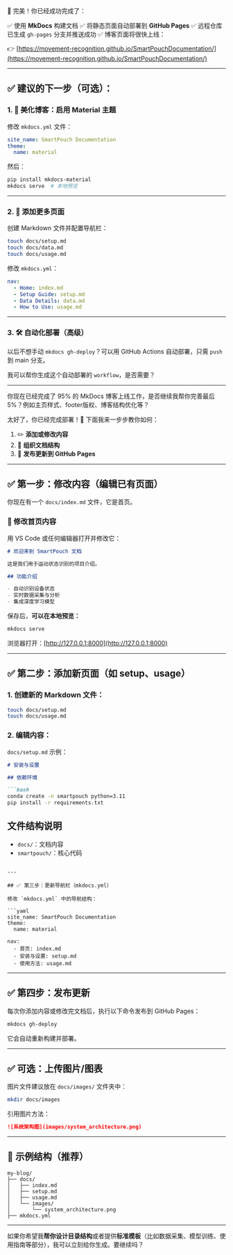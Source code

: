 🎉 完美！你已经成功完成了：

✅ 使用 **MkDocs** 构建文档
✅ 将静态页面自动部署到 **GitHub Pages**
✅ 远程仓库已生成 `gh-pages` 分支并推送成功
✅ 博客页面将很快上线：

👉 [https://movement-recognition.github.io/SmartPouchDocumentation/](https://movement-recognition.github.io/SmartPouchDocumentation/)

---

## ✅ 建议的下一步（可选）：

### 1. 🎨 美化博客：启用 Material 主题

修改 `mkdocs.yml` 文件：

```yaml
site_name: SmartPouch Documentation
theme:
  name: material
```

然后：

```bash
pip install mkdocs-material
mkdocs serve  # 本地预览
```

---

### 2. 📄 添加更多页面

创建 Markdown 文件并配置导航栏：

```bash
touch docs/setup.md
touch docs/data.md
touch docs/usage.md
```

修改 `mkdocs.yml`：

```yaml
nav:
  - Home: index.md
  - Setup Guide: setup.md
  - Data Details: data.md
  - How to Use: usage.md
```

---

### 3. 🛠 自动化部署（高级）

以后不想手动 `mkdocs gh-deploy`？可以用 GitHub Actions 自动部署，只需 `push` 到 main 分支。

我可以帮你生成这个自动部署的 `workflow`，是否需要？

---

你现在已经完成了 95% 的 MkDocs 博客上线工作，是否继续我帮你完善最后5%？例如主页样式、footer版权、博客结构优化等？




太好了，你已经完成部署！🎉
下面我来一步步教你如何：

1. ✏️ **添加或修改内容**
2. 🧱 **组织文档结构**
3. 🚀 **发布更新到 GitHub Pages**

---

## ✅ 第一步：修改内容（编辑已有页面）

你现在有一个 `docs/index.md` 文件，它是首页。

### 🔧 修改首页内容

用 VS Code 或任何编辑器打开并修改它：

```markdown
# 欢迎来到 SmartPouch 文档

这是我们用于运动状态识别的项目介绍。

## 功能介绍

- 自动识别设备状态
- 实时数据采集与分析
- 集成深度学习模型
```

保存后，**可以在本地预览：**

```bash
mkdocs serve
```

浏览器打开：[http://127.0.0.1:8000](http://127.0.0.1:8000)

---

## ✅ 第二步：添加新页面（如 setup、usage）

### 1. 创建新的 Markdown 文件：

```bash
touch docs/setup.md
touch docs/usage.md
```

### 2. 编辑内容：

`docs/setup.md` 示例：

````markdown
# 安装与设置

## 依赖环境

```bash
conda create -n smartpouch python=3.11
pip install -r requirements.txt
````

## 文件结构说明

* `docs/`：文档内容
* `smartpouch/`：核心代码

````

---

## ✅ 第三步：更新导航栏（mkdocs.yml）

修改 `mkdocs.yml` 中的导航结构：

```yaml
site_name: SmartPouch Documentation
theme:
  name: material

nav:
  - 首页: index.md
  - 安装与设置: setup.md
  - 使用方法: usage.md
````

---

## ✅ 第四步：发布更新

每次你添加内容或修改完文档后，执行以下命令发布到 GitHub Pages：

```bash
mkdocs gh-deploy
```

它会自动重新构建并部署。

---

## ✅ 可选：上传图片/图表

图片文件建议放在 `docs/images/` 文件夹中：

```bash
mkdir docs/images
```

引用图片方法：

```markdown
![系统架构图](images/system_architecture.png)
```

---

## 🎁 示例结构（推荐）

```
my-blog/
├── docs/
│   ├── index.md
│   ├── setup.md
│   ├── usage.md
│   └── images/
│       └── system_architecture.png
├── mkdocs.yml
```

---

如果你希望我**帮你设计目录结构**或者提供**标准模板**（比如数据采集、模型训练、使用指南等部分），我可以立刻给你生成。要继续吗？


